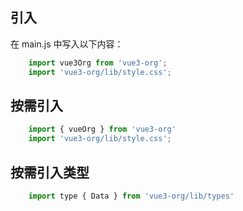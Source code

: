 ## 引入
在 main.js 中写入以下内容：
```javascript
    import vue3Org from 'vue3-org';
    import 'vue3-org/lib/style.css';
```
## 按需引入
```javascript
    import { vueOrg } from 'vue3-org'
    import 'vue3-org/lib/style.css';
```
## 按需引入类型
```javascript
    import type { Data } from 'vue3-org/lib/types'
```